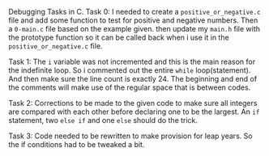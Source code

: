 Debugging Tasks in C.
Task 0: I needed to create a ```positive_or_negative.c``` file and add some function to test for positive and negative numbers. Then a ```0-main.c``` file based on the example given. then update my ```main.h``` file with the prototype function so it can be called back when i use it in the ```positive_or_negative.c``` file.

Task 1: The ```i``` variable was not incremented and this is the main reason for the indefinite loop. So i commented out the entire ```while``` loop(statement). And then make sure the line count is exactly 24. The beginning and end of the comments will make use of the regular space that is between codes.

Task 2: Corrections to be made to the given code to make sure all integers are compared with each other before declaring one to be the largest. An ```if``` statement, two ```else if``` and one ```else``` should do the trick.

Task 3: Code needed to be rewritten to make provision for leap years. So the if conditions had to be tweaked a bit.
